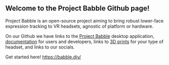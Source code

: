 ## Welcome to the Project Babble Github page!

Project Babble is an open-source project aiming to bring robust lower-face expression tracking to VR headsets, agnostic of platform or hardware.

On our Github we have links to the [Project Babble](https://github.com/Project-Babble/ProjectBabble) desktop application, [documentation](https://babble.diy/) for users and developers, links to [3D prints](https://github.com/Project-Babble/BabbleHardware) for your type of headset, and links to our socials.

Get started here! https://babble.diy/
